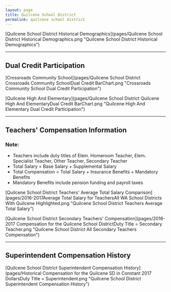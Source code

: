 ```yaml
---
layout: page
title: Quilcene School District
permalink: quilcene school district
---
```



[Quilcene School District Historical Demographics](pages/Quilcene School District Historical Demographics.png "Quilcene School District Historical Demographics")

___

## Dual Credit Participation

[Crossroads Community School](pages/Quilcene School District Crossroads Community SchoolDual Credit BarChart.png "Crossroads Community School Dual Credit Participation")

[Quilcene High And Elementary](pages/Quilcene School District Quilcene High And ElementaryDual Credit BarChart.png "Quilcene High And Elementary Dual Credit Participation")


___

## Teachers' Compensation Information
### Note:
- Teachers include duty titles of Elem. Homeroom Teacher, Elem. Specialist Teacher, Other Teacher, Secondary Teacher
- Total Salary = Base Salary + Supplemental Salary
- Total Compensation = Total Salary + Insurance Benefits + Mandatory Benefits
- Mandatory Benefits include pension funding and payroll taxes

[Quilcene School District Teachers' Average Total Salary Comparison](pages/2016-2017Average Total Salary for TeachersAll WA School Districts With Quilcene Highlighted.png "Quilcene School District Teachers Average Total Salary")

[Quilcene School District Secondary Teachers' Compensation](pages/2016-2017 Compensation for the Quilcene School DistrictDuty Title = Secondary Teacher.png "Quilcene School District All Secondary Teachers Compensation")


___

## Superintendent Compensation History

[Quilcene School District Superintendent Compensation History](pages/Historical Compensation for the Quilcene SD in Constant 2017 DollarsDuty Title = Superintendent.png "Quilcene School District Superintendent Compensation History")

